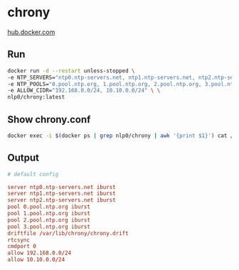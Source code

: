 # chrony

[hub.docker.com](https://hub.docker.com/r/nlp0/chrony)

## Run

```bash
docker run -d --restart unless-stopped \
-e NTP_SERVERS="ntp0.ntp-servers.net, ntp1.ntp-servers.net, ntp2.ntp-servers.net" \
-e NTP_POOLS="0.pool.ntp.org, 1.pool.ntp.org, 2.pool.ntp.org, 3.pool.ntp.org" \
-e ALLOW_CIDR="192.168.0.0/24, 10.10.0.0/24" \ \
nlp0/chrony:latest
```

## Show chrony.conf

```bash
docker exec -i $(docker ps | grep nlp0/chrony | awk '{print $1}') cat /etc/chrony/chrony.conf
```

## Output

```conf
# default config

server ntp0.ntp-servers.net iburst
server ntp1.ntp-servers.net iburst
server ntp2.ntp-servers.net iburst
pool 0.pool.ntp.org iburst
pool 1.pool.ntp.org iburst
pool 2.pool.ntp.org iburst
pool 3.pool.ntp.org iburst
driftfile /var/lib/chrony/chrony.drift
rtcsync
cmdport 0
allow 192.168.0.0/24
allow 10.10.0.0/24
```
